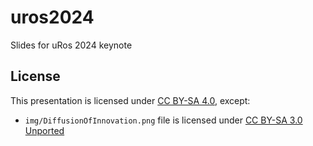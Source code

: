 # uros2024

Slides for uRos 2024 keynote

## License

This presentation is licensed under [CC BY-SA 4.0](https://creativecommons.org/licenses/by-sa/4.0/deed), except:

- `img/DiffusionOfInnovation.png` file is licensed under [CC BY-SA 3.0 Unported](https://creativecommons.org/licenses/by-sa/3.0/deed.en)
